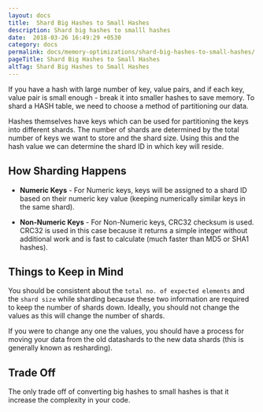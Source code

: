 ```yaml
---
layout: docs
title:  Shard Big Hashes to Small Hashes
description: Shard big hashes to smalll hashes
date:  2018-03-26 16:49:29 +0530
category: docs
permalink: docs/memory-optimizations/shard-big-hashes-to-small-hashes/
pageTitle: Shard Big Hashes to Small Hashes
altTag: Shard Big Hashes to Small Hashes
---
```

If you have a hash with large number of key, value pairs, and if each key, value pair is small enough - break it into smaller hashes to save memory. To shard a HASH table, we need to choose a method of partitioning our data.

Hashes themselves have keys which can be used for partitioning the keys into different shards. The number of shards are determined by the total number of keys we want to store and the shard size. Using this and the hash value we can determine the shard ID in which key will reside.

## How Sharding Happens

- **Numeric Keys** - For Numeric keys, keys will be assigned to a shard ID based on their numeric key value (keeping numerically similar keys in the same shard).

- **Non-Numeric Keys** - For Non-Numeric keys, CRC32 checksum is used. CRC32 is used in this case because it returns a simple integer without additional work and is fast to calculate (much faster than MD5 or SHA1 hashes).

## Things to Keep in Mind

You should be consistent about the `total no. of expected elements` and the `shard size` while sharding because these two information are required to keep the number of shards down. Ideally, you should not change the values as this will change the number of shards.

If you were to change any one the values, you should have a process for moving your data from the old datashards to the new data shards (this is generally known as resharding).

## Trade Off

The only trade off of converting big hashes to small hashes is that it increase the complexity in your code.

